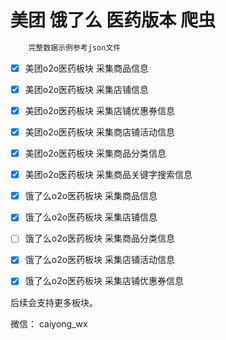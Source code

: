 
# 美团 饿了么 医药版本 爬虫

```sql
    完整数据示例参考json文件
```

- [x] 美团o2o医药板块 采集商品信息
- [x] 美团o2o医药板块 采集店铺信息
- [x] 美团o2o医药板块 采集店铺优惠券信息
- [x] 美团o2o医药板块 采集商店铺活动信息
- [x] 美团o2o医药板块 采集商品分类信息
- [x] 美团o2o医药板块 采集商品关键字搜索信息


- [x] 饿了么o2o医药板块 采集商品信息
- [x] 饿了么o2o医药板块 采集店铺信息
- [ ] 饿了么o2o医药板块 采集商品分类信息
- [x] 饿了么o2o医药板块 采集店铺活动信息
- [x] 饿了么o2o医药板块 采集店铺优惠券信息

后续会支持更多板块。


微信： caiyong_wx

